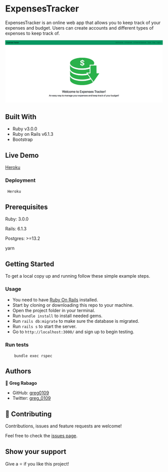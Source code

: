 # ExpensesTracker

ExpensesTracker is an online web app that allows you to keep track of your expenses and budget. Users can create accounts and different types of expenses to keep track of.

![screenshot](app/assets/images/screenshot.png)

## Built With

- Ruby v3.0.0
- Ruby on Rails v6.1.3
- Bootstrap

## Live Demo

[Heroku](https://peaceful-fortress-27562.herokuapp.com/)

### Deployment

` Heroku`

## Prerequisites

Ruby: 3.0.0

Rails: 6.1.3

Postgres: >=13.2

yarn

## Getting Started

To get a local copy up and running follow these simple example steps.

### Usage
- You need to have [Ruby On Rails](https://rubyonrails.org/) installed.
- Start by cloning or downloading this repo to your machine.
- Open the project folder in your terminal.
- Run `bundle install` to install needed gems.
- Run `rails db:migrate` to make sure the database is migrated.
- Run `rails s` to start the server.
- Go to `http://localhost:3000/` and sign up to begin testing.

### Run tests

```
    bundle exec rspec
```


## Authors

👤 **Greg Rabago**

- GitHub: [greg0109](https://github.com/greg0109)
- Twitter: [greg_0109](https://twitter.com/greg_0109)

## 🤝 Contributing

Contributions, issues and feature requests are welcome!

Feel free to check the [issues page](https://github.com/greg0109/expensestracker/issues).

## Show your support
Give a ⭐️ if you like this project!

